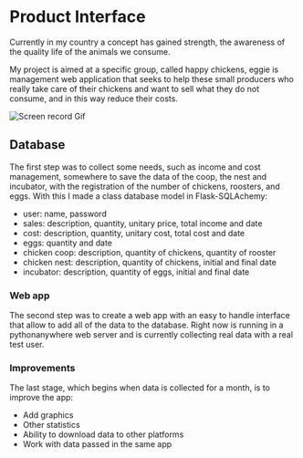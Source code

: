 # Product Interface

Currently in my country a concept has gained strength, the awareness of the quality life of the animals we consume.

My project is aimed at a specific group, called happy chickens, eggie is management web application that seeks to help these small producers who really take care of their chickens and want to sell what they do not consume, and in this way reduce their costs.

![Screen record Gif](https://recordit.co/LUnbQOkNBK)


## Database

The first step was to collect some needs, such as income and cost management, somewhere to save the data of the coop, the nest and incubator, with the registration of the number of chickens, roosters, and eggs. With this I made a class database model in Flask-SQLAchemy:

- user: name, password
- sales: description, quantity, unitary price, total income and date
- cost: description, quantity, unitary cost, total cost and date
- eggs: quantity and date
- chicken coop: description, quantity of chickens, quantity of rooster
- chicken nest: description, quantity of chickens, initial and final date
- incubator: description, quantity of eggs, initial and final date

### Web app

The second step was to create a web app with an easy to handle interface that allow to add all of the data to the database. Right now is running in a pythonanywhere web server and is currently collecting real data with a real test user.

### Improvements

The last stage, which begins when data is collected for a month, is to improve the app:

- Add graphics
- Other statistics
- Ability to download data to other platforms
- Work with data passed in the same app
